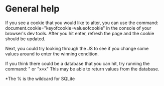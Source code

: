 # General help
If you see a cookie that you would like to alter, you can use the command:  document.cookie="keyofcookie=valueofcookie"
    in the console of your browser's dev tools. After you hit enter, refresh the page and the cookie should be updated.
 
Next, you could try looking through the JS to see if you change some values around to enter the winning condition.

If you think there could be a database that you can hit, try running the command: " or "x=x" 
    This may be able to return values from the database.

*The % is the wildcard for SQLite